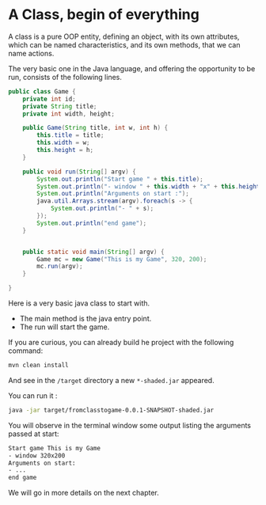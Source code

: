 # A Class, begin of everything

A class is a pure OOP entity, defining an object, with its own attributes, which can be named characteristics, and its
own methods, that we can name actions.

The very basic one in the Java language, and offering the opportunity to be run, consists of the following lines.

```java
public class Game {
    private int id;
    private String title;
    private int width, height;

    public Game(String title, int w, int h) {
        this.title = title;
        this.width = w;
        this.height = h;
    }

    public void run(String[] argv) {
        System.out.println("Start game " + this.title);
        System.out.println("- window " + this.width + "x" + this.height);
        System.out.println("Arguments on start :");
        java.util.Arrays.stream(argv).foreach(s -> {
            System.out.println("- " + s);
        });
        System.out.println("end game");
    }


    public static void main(String[] argv) {
        Game mc = new Game("This is my Game", 320, 200);
        mc.run(argv);
    }

}
```

Here is a very basic java class to start with.

- The main method is the java entry point.
- The run will start the game.

If you are curious, you can already build he project with the following command:

```bash
mvn clean install
```

And see in the `/target` directory a new `*-shaded.jar` appeared.

You can run it :

```bash
java -jar target/fromclasstogame-0.0.1-SNAPSHOT-shaded.jar
```

You will observe in the terminal window some output listing the arguments passed at start:

```bash
Start game This is my Game
- window 320x200
Arguments on start:
- ...
end game
```

We will go in more details on the next chapter.


